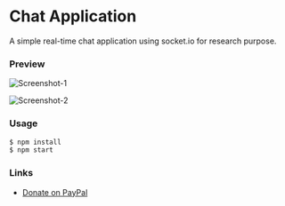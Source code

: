 # Chat Application

A simple real-time chat application using socket.io for research purpose.

### Preview

![Screenshot-1](https://i.ibb.co/CtRhhLh/Screenshot-from-2020-08-02-21-10-07.png)

![Screenshot-2](https://i.ibb.co/C2k1r7L/Screenshot-from-2020-08-02-21-12-53.png)

### Usage

```sh
$ npm install
$ npm start
```

### Links

- [Donate on PayPal](https://paypal.me/suchitrakumar)
